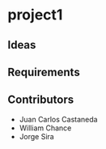 # project1

## Ideas


## Requirements

## Contributors
* Juan Carlos Castaneda
* William Chance
* Jorge Sira
